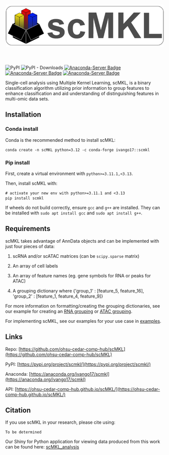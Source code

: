 <h1 align="center">
<img src="https://github.com/ohsu-cedar-comp-hub/scMKL/blob/main/scMKL_logo.png?raw=true" width="500"/>
</h1><br>


![PyPI](https://img.shields.io/pypi/v/scmkl?label=pypi%20package)
![PyPI - Downloads](https://img.shields.io/pypi/dm/scmkl)
[![Anaconda-Server Badge](https://anaconda.org/ivango17/scmkl/badges/version.svg)](https://anaconda.org/ivango17/scmkl)
[![Anaconda-Server Badge](https://anaconda.org/ivango17/scmkl/badges/downloads.svg)](https://anaconda.org/ivango17/scmkl)
[![Anaconda-Server Badge](https://anaconda.org/ivango17/scmkl/badges/latest_release_date.svg)](https://anaconda.org/ivango17/scmkl)


Single-cell analysis using Multiple Kernel Learning, scMKL, is a binary classification algorithm utilizing prior information to group features to enhance classification and aid understanding of distinguishing features in multi-omic data sets.


## Installation

### Conda install
Conda is the recommended method to install scMKL:

```
conda create -n scMKL python=3.12 -c conda-forge ivango17::scmkl
```

### Pip install
First, create a virtual environment with `python>=3.11.1,<3.13`.

Then, install scMKL with:
```
# activate your new env with python>=3.11.1 and <3.13
pip install scmkl
```

If wheels do not build correctly, ensure ```gcc``` and ```g++``` are installed. They can be installed with ```sudo apt install gcc``` and ```sudo apt install g++```.

## Requirements
scMKL takes advantage of AnnData objects and can be implemented with just four pieces of data:

1) scRNA and/or scATAC matrices (can be `scipy.sparse` matrix)

2) An array of cell labels

3) An array of feature names (eg. gene symbols for RNA or peaks for ATAC)

4) A grouping dictionary where {'group_1' : [feature_5, feature_16], 'group_2' : [feature_1, feature_4, feature_9]}

For more information on formatting/creating the grouping dictionaries, see our example for creating an [RNA grouping](https://github.com/ohsu-cedar-comp-hub/scMKL/blob/main/example/getting_RNA_groupings.ipynb) or [ATAC grouping](https://github.com/ohsu-cedar-comp-hub/scMKL/blob/main/example/getting_ATAC_groupings.ipynb).

For implementing scMKL, see our examples for your use case in [examples](https://github.com/ohsu-cedar-comp-hub/scMKL/tree/main/example).


## Links
Repo: [https://github.com/ohsu-cedar-comp-hub/scMKL](https://github.com/ohsu-cedar-comp-hub/scMKL)

PyPI: [https://pypi.org/project/scmkl/](https://pypi.org/project/scmkl/)

Anaconda: [https://anaconda.org/ivango17/scmkl](https://anaconda.org/ivango17/scmkl)

API: [https://ohsu-cedar-comp-hub.github.io/scMKL/](https://ohsu-cedar-comp-hub.github.io/scMKL/)


## Citation
If you use scMKL in your research, please cite using:
```
To be determined
```
Our Shiny for Python application for viewing data produced from this work can be found here: [scMKL_analysis](https://huggingface.co/spaces/scMKL-team/scMKL_analysis)